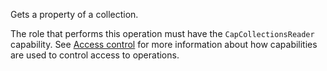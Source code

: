 Gets a property of a collection.

The role that performs this operation must have the `CapCollectionsReader` capability.
See [Access control](/data-security/identity-and-access-management#access-control) for more information about how
capabilities are used to control access to operations.